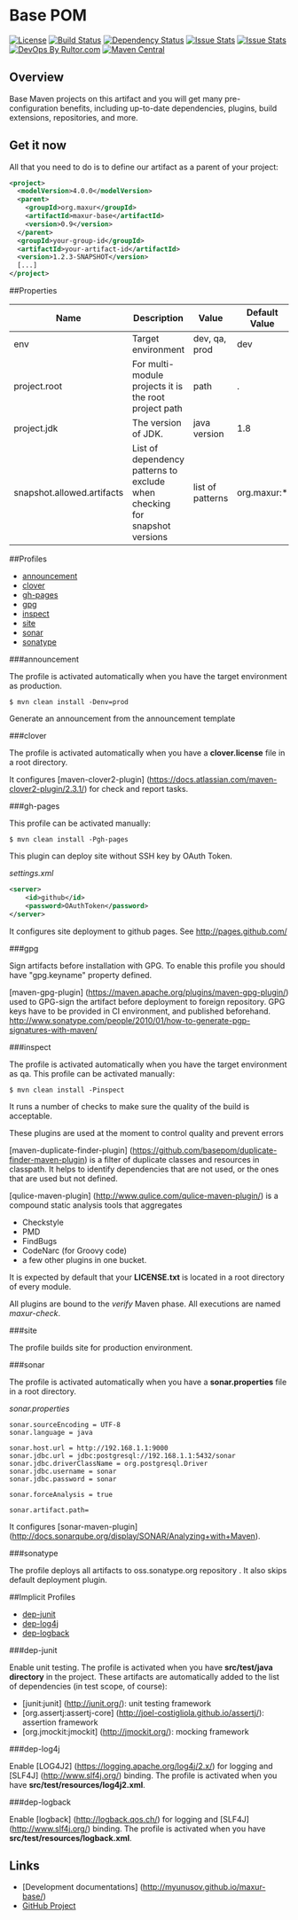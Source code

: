 # Base POM
[![License](https://img.shields.io/badge/License-Apache%202.0-blue.svg)](https://github.com/myunusov/maxur-base/master/LICENSE)
[![Build Status](https://travis-ci.org/myunusov/maxur-base.svg?branch=master)](https://travis-ci.org/myunusov/maxur-base)
[![Dependency Status](https://www.versioneye.com/user/projects/5626986c36d0ab0016001030/badge.svg?style=flat)](https://www.versioneye.com/user/projects/5626986c36d0ab0016001030)
[![Issue Stats](http://issuestats.com/github/myunusov/maxur-base/badge/pr)](http://issuestats.com/github/myunusov/maxur-base)
[![Issue Stats](http://issuestats.com/github/myunusov/maxur-base/badge/issue)](http://issuestats.com/github/myunusov/maxur-base)
[![DevOps By Rultor.com](http://www.rultor.com/b/myunusov/maxur-base)](http://www.rultor.com/p/myunusov/maxur-base)
[![Maven Central](https://maven-badges.herokuapp.com/maven-central/org.maxur/maxur-base/badge.svg)](https://maven-badges.herokuapp.com/maven-central/org.maxur/maxur-base)

## Overview

Base Maven projects on this artifact and you will get many pre-configuration benefits, 
including up-to-date dependencies, plugins, build extensions, repositories, and more. 

## Get it now

All that you need to do is to define our artifact as a parent of your project:

```xml
<project>
  <modelVersion>4.0.0</modelVersion>
  <parent>
    <groupId>org.maxur</groupId>
    <artifactId>maxur-base</artifactId>
    <version>0.9</version>
  </parent>
  <groupId>your-group-id</groupId>
  <artifactId>your-artifact-id</artifactId>
  <version>1.2.3-SNAPSHOT</version>
  [...]
</project>
```

##Properties

Name | Description | Value | Default Value  
------------ | ------------- | ------------- | -------------
env | Target environment | dev, qa, prod | dev 
project.root | For multi-module projects it is the root project path | path | .
project.jdk  | The version of JDK. | java version | 1.8
snapshot.allowed.artifacts | List of dependency patterns to exclude when checking for snapshot versions | list of patterns | org.maxur:*

##Profiles

 - [announcement](#announcement)
 - [clover](#clover)
 - [gh-pages](#gh-pages)
 - [gpg](#gpg)
 - [inspect](#inspect)
 - [site](#site)
 - [sonar](#sonar)
 - [sonatype](#sonatype)
 

###announcement

The profile is activated automatically when you have the target environment as production.

```
$ mvn clean install -Denv=prod
```

Generate an announcement from the announcement template

###clover

The profile is activated automatically when you have a **clover.license** file in a root directory.

It configures [maven-clover2-plugin] (https://docs.atlassian.com/maven-clover2-plugin/2.3.1/) for check and report tasks.

###gh-pages
            
This profile can be activated manually: 

```
$ mvn clean install -Pgh-pages
```

This plugin can deploy site without SSH key by OAuth Token.

*settings.xml*

```xml
<server>
    <id>github</id>
    <password>OAuthToken</password>
</server>
```

It configures site deployment to github pages. See http://pages.github.com/
                    

###gpg

Sign artifacts before installation with GPG. To enable this profile you should have "gpg.keyname" property defined.

[maven-gpg-plugin] (https://maven.apache.org/plugins/maven-gpg-plugin/) used to GPG-sign the artifact before deployment to foreign
repository. GPG keys have to be provided in CI environment, and published beforehand.  
http://www.sonatype.com/people/2010/01/how-to-generate-pgp-signatures-with-maven/

###inspect

The profile is activated automatically when you have the target environment as qa.
This profile can be activated manually:

```
$ mvn clean install -Pinspect
```

It runs a number of checks to make sure the quality of the build is acceptable. 

These plugins are used at the moment to control quality and prevent errors

[maven-duplicate-finder-plugin] (https://github.com/basepom/duplicate-finder-maven-plugin) is a filter of duplicate classes and resources in classpath. 
It helps to identify dependencies that are not used, or the ones that are used but not defined.


[qulice-maven-plugin] (http://www.qulice.com/qulice-maven-plugin/) is a compound static analysis tools that aggregates
 
  * Checkstyle 
  * PMD 
  * FindBugs 
  * CodeNarc (for Groovy code) 
  * a few other plugins in one bucket. 
  
It is expected by default that your **LICENSE.txt** is located in a root directory of every module.

All plugins are bound to the *verify* Maven phase. 
All executions are named *maxur-check*.

###site

The profile builds site for production environment.           

###sonar

The profile is activated automatically when you have a **sonar.properties** file in a root directory.

*sonar.properties*

```properties
sonar.sourceEncoding = UTF-8
sonar.language = java

sonar.host.url = http://192.168.1.1:9000
sonar.jdbc.url = jdbc:postgresql://192.168.1.1:5432/sonar
sonar.jdbc.driverClassName = org.postgresql.Driver
sonar.jdbc.username = sonar
sonar.jdbc.password = sonar

sonar.forceAnalysis = true

sonar.artifact.path=
```

It configures [sonar-maven-plugin] (http://docs.sonarqube.org/display/SONAR/Analyzing+with+Maven).

###sonatype
            
The profile deploys all artifacts to oss.sonatype.org repository .
It also skips default deployment plugin.
            
##Implicit Profiles

 - [dep-junit](#dep-junit)
 - [dep-log4j](#dep-log4j)
 - [dep-logback](#dep-logback)
 

###dep-junit
            
Enable unit testing. The profile is activated when you have **src/test/java directory** in the project.
These artifacts are automatically added to the list of dependencies (in test scope, of course):

 * [junit:junit] (http://junit.org/): unit testing framework
 * [org.assertj:assertj-core] (http://joel-costigliola.github.io/assertj/): assertion framework
 * [org.jmockit:jmockit] (http://jmockit.org/): mocking framework
            
###dep-log4j 
          
Enable [LOG4J2] (https://logging.apache.org/log4j/2.x/) for logging and [SLF4J] (http://www.slf4j.org/) binding. The profile is activated when you have **src/test/resources/log4j2.xml**.
            
###dep-logback

Enable [logback] (http://logback.qos.ch/) for logging and [SLF4J] (http://www.slf4j.org/) binding. The profile is activated when you have **src/test/resources/logback.xml**.

## Links  

* [Development documentations] (http://myunusov.github.io/maxur-base/)
* [GitHub Project](https://github.com/myunusov/maxur-base)
